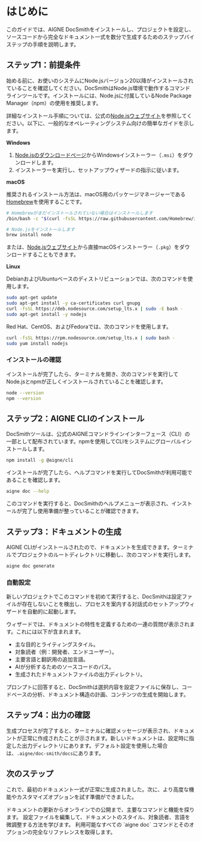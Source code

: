 # はじめに

このガイドでは、AIGNE DocSmithをインストールし、プロジェクトを設定し、ソースコードから完全なドキュメント一式を数分で生成するためのステップバイステップの手順を説明します。

## ステップ1：前提条件

始める前に、お使いのシステムにNode.jsバージョン20以降がインストールされていることを確認してください。DocSmithはNode.js環境で動作するコマンドラインツールです。インストールには、Node.jsに付属しているNode Package Manager（npm）の使用を推奨します。

詳細なインストール手順については、公式の[Node.jsウェブサイト](https://nodejs.org/)を参照してください。以下に、一般的なオペレーティングシステム向けの簡単なガイドを示します。

**Windows**
1.  [Node.jsのダウンロードページ](https://nodejs.org/en/download)からWindowsインストーラー（`.msi`）をダウンロードします。
2.  インストーラーを実行し、セットアップウィザードの指示に従います。

**macOS**

推奨されるインストール方法は、macOS用のパッケージマネージャーである[Homebrew](https://brew.sh/)を使用することです。

```bash Terminal icon=lucide:apple
# Homebrewがまだインストールされていない場合はインストールします
/bin/bash -c "$(curl -fsSL https://raw.githubusercontent.com/Homebrew/install/HEAD/install.sh)"

# Node.jsをインストールします
brew install node
```

または、[Node.jsウェブサイト](https://nodejs.org/)から直接macOSインストーラー（`.pkg`）をダウンロードすることもできます。

**Linux**

DebianおよびUbuntuベースのディストリビューションでは、次のコマンドを使用します。

```bash Terminal icon=lucide:laptop
sudo apt-get update
sudo apt-get install -y ca-certificates curl gnupg
curl -fsSL https://deb.nodesource.com/setup_lts.x | sudo -E bash -
sudo apt-get install -y nodejs
```

Red Hat、CentOS、およびFedoraでは、次のコマンドを使用します。

```bash Terminal icon=lucide:laptop
curl -fsSL https://rpm.nodesource.com/setup_lts.x | sudo bash -
sudo yum install nodejs
```

### インストールの確認

インストールが完了したら、ターミナルを開き、次のコマンドを実行してNode.jsとnpmが正しくインストールされていることを確認します。

```bash Terminal
node --version
npm --version
```

## ステップ2：AIGNE CLIのインストール

DocSmithツールは、公式のAIGNEコマンドラインインターフェース（CLI）の一部として配布されています。npmを使用してCLIをシステムにグローバルインストールします。

```bash Terminal icon=logos:npm
npm install -g @aigne/cli
```

インストールが完了したら、ヘルプコマンドを実行してDocSmithが利用可能であることを確認します。

```bash Terminal
aigne doc --help
```

このコマンドを実行すると、DocSmithのヘルプメニューが表示され、インストールが完了し使用準備が整っていることが確認できます。

## ステップ3：ドキュメントの生成

AIGNE CLIがインストールされたので、ドキュメントを生成できます。ターミナルでプロジェクトのルートディレクトリに移動し、次のコマンドを実行します。

```bash Terminal icon=lucide:sparkles
aigne doc generate
```

### 自動設定

新しいプロジェクトでこのコマンドを初めて実行すると、DocSmithは設定ファイルが存在しないことを検出し、プロセスを案内する対話式のセットアップウィザードを自動的に起動します。

ウィザードでは、ドキュメントの特性を定義するための一連の質問が表示されます。これには以下が含まれます。

*   主な目的とライティングスタイル。
*   対象読者（例：開発者、エンドユーザー）。
*   主要言語と翻訳用の追加言語。
*   AIが分析するためのソースコードのパス。
*   生成されたドキュメントファイルの出力ディレクトリ。

プロンプトに回答すると、DocSmithは選択内容を設定ファイルに保存し、コードベースの分析、ドキュメント構造の計画、コンテンツの生成を開始します。

## ステップ4：出力の確認

生成プロセスが完了すると、ターミナルに確認メッセージが表示され、ドキュメントが正常に作成されたことが示されます。新しいドキュメントは、設定時に指定した出力ディレクトリにあります。デフォルト設定を使用した場合は、`.aigne/doc-smith/docs`にあります。

## 次のステップ

これで、最初のドキュメント一式が正常に生成されました。次に、より高度な機能やカスタマイズオプションを試す準備ができました。

<x-cards>
  <x-card data-title="コア機能" data-icon="lucide:box" data-href="/features">
    ドキュメントの更新からオンラインでの公開まで、主要なコマンドと機能を探ります。
  </x-card>
  <x-card data-title="設定ガイド" data-icon="lucide:settings" data-href="/configuration">
    設定ファイルを編集して、ドキュメントのスタイル、対象読者、言語を微調整する方法を学びます。
  </x-card>
  <x-card data-title="CLIコマンドリファレンス" data-icon="lucide:terminal" data-href="/cli-reference">
    利用可能なすべての `aigne doc` コマンドとそのオプションの完全なリファレンスを取得します。
  </x-card>
</x-cards>